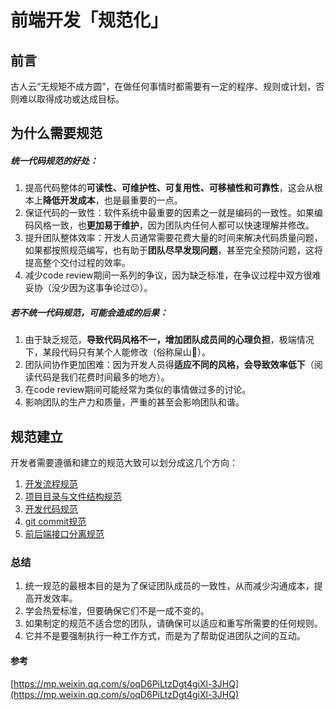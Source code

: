 # 前端开发「规范化」

## 前言

古人云“无规矩不成方圆”，在做任何事情时都需要有一定的程序、规则或计划，否则难以取得成功或达成目标。

## 为什么需要规范

##### 统一代码规范的好处：

1. 提高代码整体的**可读性、可维护性、可复用性、可移植性和可靠性**，这会从根本上**降低开发成本**，也是最重要的一点。
2. 保证代码的一致性：软件系统中最重要的因素之一就是编码的一致性。如果编码风格一致，也**更加易于维护**，因为团队内任何人都可以快速理解并修改。
3. 提升团队整体效率：开发人员通常需要花费大量的时间来解决代码质量问题，如果都按照规范编写，也有助于**团队尽早发现问题**，甚至完全预防问题，这将提高整个交付过程的效率。
4. 减少code review期间一系列的争议，因为缺乏标准，在争议过程中双方很难妥协（没少因为这事争论过😕）。

##### 若不统一代码规范，可能会造成的后果：

1. 由于缺乏规范，**导致代码风格不一，增加团队成员间的心理负担**，极端情况下，某段代码只有某个人能修改（俗称屎山💩）。
2. 团队间协作更加困难：因为开发人员得**适应不同的风格，会导致效率低下**（阅读代码是我们花费时间最多的地方）。
3. 在code review期间可能经常为类似的事情做过多的讨论。
4. 影响团队的生产力和质量，严重的甚至会影响团队和谐。

## 规范建立

开发者需要遵循和建立的规范大致可以划分成这几个方向：

1. [开发流程规范](./开发规范化-开发流程规范.md)
2. [项目目录与文件结构规范](./开发规范化-项目目录与文件结构规范.md)
3. [开发代码规范](./开发规范化-开发代码规范.md)
4. [git commit规范](./开发规范化-git-commit规范.md)
5. [前后端接口分离规范](./开发规范化-前后端分离接口规范.md)

### 总结

1. 统一规范的最根本目的是为了保证团队成员的一致性，从而减少沟通成本，提高开发效率。
2. 学会热爱标准，但要确保它们不是一成不变的。
3. 如果制定的规范不适合您的团队，请确保可以适应和重写所需要的任何规则。
4. 它并不是要强制执行一种工作方式，而是为了帮助促进团队之间的互动。

#### 参考

[https://mp.weixin.qq.com/s/oqD6PiLtzDgt4giXl-3JHQ](https://mp.weixin.qq.com/s/oqD6PiLtzDgt4giXl-3JHQ)
